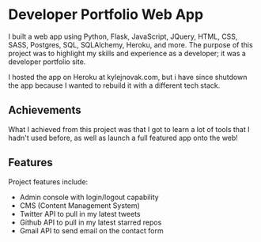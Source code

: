 # Developer Portfolio Web App
I built a web app using Python, Flask, JavaScript, JQuery, HTML, CSS, SASS, Postgres, SQL, SQLAlchemy, Heroku, and more. The purpose of this project was to highlight my skills and experience as a developer; it was a developer portfolio site.

I hosted the app on Heroku at kylejnovak.com, but i have since shutdown the app because I wanted to rebuild it with a different tech stack.

## Achievements
What I achieved from this project was that I got to learn a lot of tools that I hadn't used before, as well as launch a full featured app onto the web!

## Features
Project features include:

- Admin console with login/logout capability
- CMS (Content Management System)
- Twitter API to pull in my latest tweets
- Github API to pull in my latest starred repos
- Gmail API to send email on the contact form
